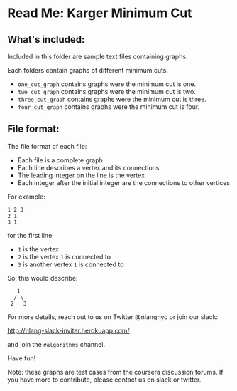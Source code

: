 
# Read Me: Karger Minimum Cut

## What's included:

Included in this folder are sample text files containing graphs.

Each folders contain graphs of different minimum cuts.

- `one_cut_graph` contains graphs were the minimum cut is one.
- `two_cut_graph` contains graphs were the minimum cut is two.
- `three_cut_graph` contains graphs were the minimum cut is three.
- `four_cut_graph` contains graphs were the minimum cut is four.

## File format:

The file format of each file:

- Each file is a complete graph
- Each line describes a vertex and its connections
- The leading integer on the line is the vertex
- Each integer after the initial integer are the connections to other vertices

For example:

````
1 2 3
2 1
3 1
````

for the first line:
  - `1` is the vertex
  - `2` is the vertex `1` is connected to
  - `3` is another vertex `1` is connected to

So, this would describe:

````
   1
  / \
 2   3
````

For more details, reach out to us on Twitter @nlangnyc or join our
slack:

http://nlang-slack-inviter.herokuapp.com/

and join the `#algorithms` channel.

Have fun!

Note: these graphs are test cases from the coursera discussion
forums. If you have more to contribute, please contact us on slack or twitter.